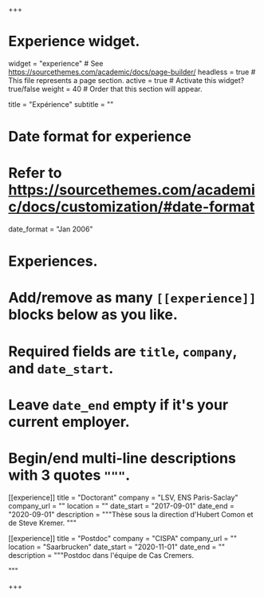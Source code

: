 +++
# Experience widget.
widget = "experience"  # See https://sourcethemes.com/academic/docs/page-builder/
headless = true  # This file represents a page section.
active = true  # Activate this widget? true/false
weight = 40  # Order that this section will appear.

title = "Expérience"
subtitle = ""

# Date format for experience
#   Refer to https://sourcethemes.com/academic/docs/customization/#date-format
date_format = "Jan 2006"

# Experiences.
#   Add/remove as many `[[experience]]` blocks below as you like.
#   Required fields are `title`, `company`, and `date_start`.
#   Leave `date_end` empty if it's your current employer.
#   Begin/end multi-line descriptions with 3 quotes `"""`.
[[experience]]
  title = "Doctorant"
  company = "LSV, ENS Paris-Saclay"
  company_url = ""
  location = ""
  date_start = "2017-09-01"
  date_end = "2020-09-01"
  description = """Thèse sous la direction d'Hubert Comon et de Steve Kremer.
  """

[[experience]]
  title = "Postdoc"
  company = "CISPA"
  company_url = ""
  location = "Saarbrucken"
  date_start = "2020-11-01"
  date_end = ""
  description = """Postdoc dans l'équipe de Cas Cremers.

  """

+++
